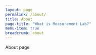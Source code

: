 ```yaml
---
layout: page
permalink: /about/
title: About
page-title: "What is Measurement Lab?"
menu-item: true
breadcrumb: about
---
```


About page

